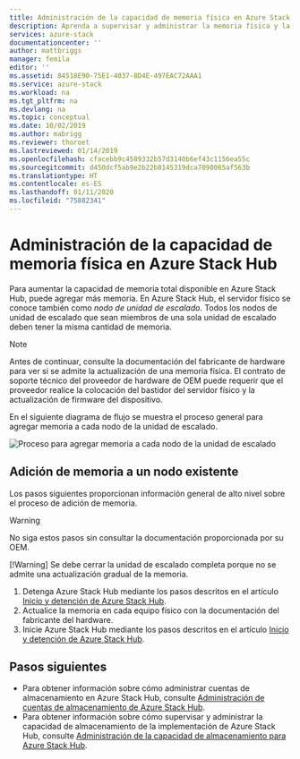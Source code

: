 ```yaml
---
title: Administración de la capacidad de memoria física en Azure Stack Hub | Microsoft Docs
description: Aprenda a supervisar y administrar la memoria física y la capacidad en Azure Stack Hub.
services: azure-stack
documentationcenter: ''
author: mattbriggs
manager: femila
editor: ''
ms.assetid: 84518E90-75E1-4037-8D4E-497EAC72AAA1
ms.service: azure-stack
ms.workload: na
ms.tgt_pltfrm: na
ms.devlang: na
ms.topic: conceptual
ms.date: 10/02/2019
ms.author: mabrigg
ms.reviewer: thoroet
ms.lastreviewed: 01/14/2019
ms.openlocfilehash: cfacebb9c4589332b57d3140b6ef43c1156ea55c
ms.sourcegitcommit: d450dcf5ab9e2b22b8145319dca7098065af563b
ms.translationtype: HT
ms.contentlocale: es-ES
ms.lasthandoff: 01/11/2020
ms.locfileid: "75882341"
---
```

# <a name="manage-physical-memory-capacity-in-azure-stack-hub"></a>Administración de la capacidad de memoria física en Azure Stack Hub

Para aumentar la capacidad de memoria total disponible en Azure Stack Hub, puede agregar más memoria. En Azure Stack Hub, el servidor físico se conoce también como *nodo de unidad de escalado*. Todos los nodos de unidad de escalado que sean miembros de una sola unidad de escalado deben tener la misma cantidad de memoria.

> [!note]  
> Antes de continuar, consulte la documentación del fabricante de hardware para ver si se admite la actualización de una memoria física. El contrato de soporte técnico del proveedor de hardware de OEM puede requerir que el proveedor realice la colocación del bastidor del servidor físico y la actualización de firmware del dispositivo.

En el siguiente diagrama de flujo se muestra el proceso general para agregar memoria a cada nodo de la unidad de escalado.

![Proceso para agregar memoria a cada nodo de la unidad de escalado](media/azure-stack-manage-storage-physical-capacity/process-to-add-memory-to-scale-unit.png)

## <a name="add-memory-to-an-existing-node"></a>Adición de memoria a un nodo existente
Los pasos siguientes proporcionan información general de alto nivel sobre el proceso de adición de memoria.

> [!Warning]
> No siga estos pasos sin consultar la documentación proporcionada por su OEM.
> 
> [!Warning]
> Se debe cerrar la unidad de escalado completa porque no se admite una actualización gradual de la memoria.

1. Detenga Azure Stack Hub mediante los pasos descritos en el artículo [Inicio y detención de Azure Stack Hub](azure-stack-start-and-stop.md).
2. Actualice la memoria en cada equipo físico con la documentación del fabricante del hardware.
3. Inicie Azure Stack Hub mediante los pasos descritos en el artículo [Inicio y detención de Azure Stack Hub](azure-stack-start-and-stop.md).

## <a name="next-steps"></a>Pasos siguientes

 - Para obtener información sobre cómo administrar cuentas de almacenamiento en Azure Stack Hub, consulte [Administración de cuentas de almacenamiento de Azure Stack Hub](azure-stack-manage-storage-accounts.md).
 - Para obtener información sobre cómo supervisar y administrar la capacidad de almacenamiento de la implementación de Azure Stack Hub, consulte [Administración de la capacidad de almacenamiento para Azure Stack Hub](azure-stack-manage-storage-shares.md).
